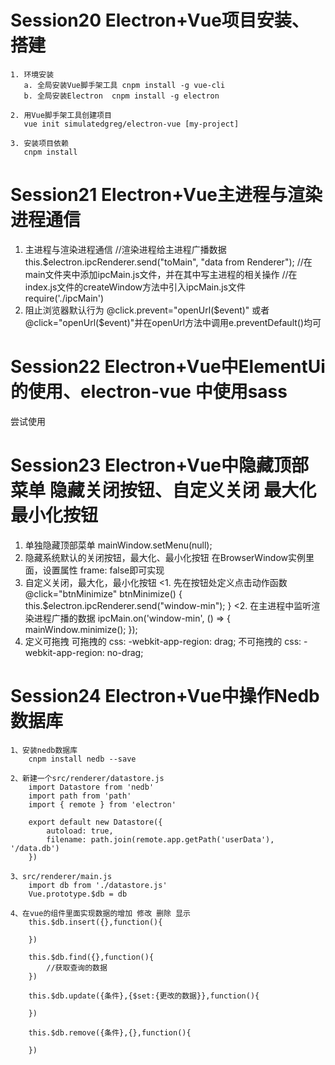 # Session20 Electron+Vue项目安装、搭建
    1. 环境安装
       a. 全局安装Vue脚手架工具 cnpm install -g vue-cli
       b. 全局安装Electron  cnpm install -g electron
    
    2. 用Vue脚手架工具创建项目   
       vue init simulatedgreg/electron-vue [my-project]
    
    3. 安装项目依赖
       cnpm install
    
# Session21 Electron+Vue主进程与渲染进程通信
   1. 主进程与渲染进程通信
      //渲染进程给主进程广播数据
         this.$electron.ipcRenderer.send("toMain", "data from Renderer");
      //在main文件夹中添加ipcMain.js文件，并在其中写主进程的相关操作
      //在index.js文件的createWindow方法中引入ipcMain.js文件
         require('./ipcMain')
   2. 阻止浏览器默认行为
      @click.prevent="openUrl($event)" 或者 @click="openUrl($event)"并在openUrl方法中调用e.preventDefault()均可

# Session22 Electron+Vue中ElementUi的使用、electron-vue 中使用sass
   尝试使用

# Session23 Electron+Vue中隐藏顶部菜单 隐藏关闭按钮、自定义关闭 最大化 最小化按钮
   1. 单独隐藏顶部菜单
      mainWindow.setMenu(null);
   2. 隐藏系统默认的关闭按钮，最大化、最小化按钮
      在BrowserWindow实例里面，设置属性 frame: false即可实现
   3. 自定义关闭，最大化，最小化按钮
      <1. 先在按钮处定义点击动作函数
         @click="btnMinimize"
         btnMinimize() {
            this.$electron.ipcRenderer.send("window-min");
         }
      <2. 在主进程中监听渲染进程广播的数据
         ipcMain.on('window-min', () => {
            mainWindow.minimize();
         });
   4. 定义可拖拽
         可拖拽的 css:
         -webkit-app-region: drag;
         不可拖拽的 css:
         -webkit-app-region: no-drag;

# Session24 Electron+Vue中操作Nedb数据库
	1、安装nedb数据库
		cnpm install nedb --save

	2、新建一个src/renderer/datastore.js
		import Datastore from 'nedb'
		import path from 'path'
		import { remote } from 'electron'

		export default new Datastore({
  			autoload: true,
  			filename: path.join(remote.app.getPath('userData'), '/data.db')
		})

	3、src/renderer/main.js
		import db from './datastore.js'
		Vue.prototype.$db = db

	4、在vue的组件里面实现数据的增加 修改 删除 显示
		this.$db.insert({},function(){
			
		})

		this.$db.find({},function(){
			//获取查询的数据
		})

		this.$db.update({条件},{$set:{更改的数据}},function(){
			
		})

		this.$db.remove({条件},{},function(){
			
		})